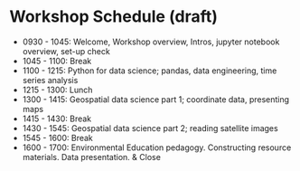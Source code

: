 # Workshop Schedule (draft)

* 0930 - 1045: Welcome, Workshop overview, Intros, jupyter notebook overview, set-up check
* 1045 - 1100: Break
* 1100 - 1215: Python for data science; pandas, data engineering, time series analysis
* 1215 - 1300: Lunch
* 1300 - 1415: Geospatial data science part 1; coordinate data, presenting maps
* 1415 - 1430: Break
* 1430 - 1545: Geospatial data science part 2; reading satellite images
* 1545 - 1600: Break
* 1600 - 1700: Environmental Education pedagogy. Constructing resource materials. Data presentation. & Close
